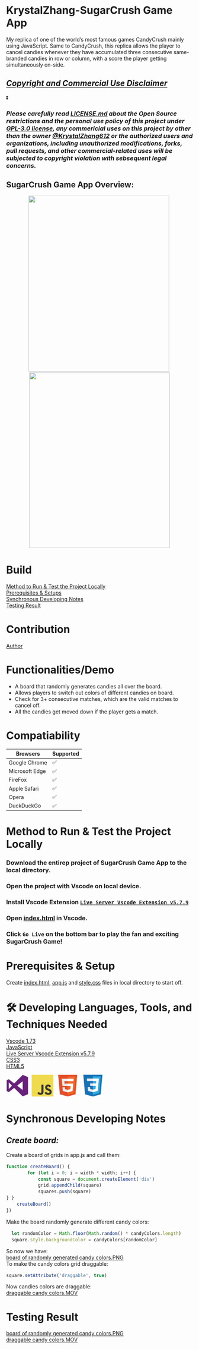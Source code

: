 # KrystalZhang-SugarCrush Game App
My replica of one of the world’s most famous games CandyCrush mainly using JavaScript. Same to CandyCrush, this replica allows the player to cancel candies whenever they have accumulated three consecutive same-branded candies in row or column, with a score the player getting simultaneously on-side. 
## ***[Copyright and Commercial Use Disclaimer](https://github.com/KrystalZhang612/KrystalZhang-SugarCrush-Game-App/blob/main/README.md#please-carefully-read-licensemd-about-the-open-source-restrictions-and-the-personal-use-policy-of-this-project-under-gpl-30-license-any-commericial-uses-on-this-project-by-other-than-the-owner-krystalzhang612-or-the-authorized-users-and-organizations-including-unauthorized-modifications-forks-pull-requests-and-other-commercial-related-uses-will-be-subjected-to-copyright-violation-with-sebsequent-legal-concerns)***

⏬

### ***Please carefully read [LICENSE.md](https://github.com/KrystalZhang612/KrystalZhang-SugarCrush-Game-App/blob/main/LICENSE) about the Open Source restrictions and the personal use policy of this project under [GPL-3.0 license](https://www.gnu.org/licenses/gpl-3.0.en.html), any commericial uses on this project by other than the owner [@KrystalZhang612](https://github.com/KrystalZhang612) or the authorized users and organizations, including unauthorized modifications, forks, pull requests, and other commercial-related uses will be subjected to copyright violation with sebsequent legal concerns.***
## SugarCrush Game App Overview:
<p align = "center"> 
  <img src = "https://user-images.githubusercontent.com/72481348/200014636-680d9547-5627-45eb-8fc1-fc6c5cd50a5f.mov" width = "380" height ="472.2" />&nbsp; 
  <img src ="https://user-images.githubusercontent.com/72481348/200014826-afe4c9d4-cd60-4e0b-b416-eccd7cf08653.mov" width = "380" height ="472.2" />
</p>

# Build
[Method to Run & Test the Project Locally](https://github.com/KrystalZhang612/KrystalZhang-SugarCrush-Game-App/blob/main/README.md#method-to-run--test-the-project-locally)<br/> 
[Prerequisites & Setups](https://github.com/KrystalZhang612/KrystalZhang-SugarCrush-Game-App/blob/main/README.md#prerequisites--setup)<br/> 
[Synchronous Developing Notes](https://github.com/KrystalZhang612/KrystalZhang-SugarCrush-Game-App/blob/main/README.md#synchronous-developing-notes)<br/> 
[Testing Result](https://github.com/KrystalZhang612/KrystalZhang-SugarCrush-Game-App/blob/main/README.md#testing-result)

# Contribution
[Author]()

# Functionalities/Demo
- A board that randomly generates candies all over the board.
- Allows players to switch out colors of different candies on board.
- Check for 3+ consecutive matches, which are the valid matches to cancel off. 
- All the candies get moved down if the player gets a match.

# Compatiability 

| Browsers       | Supported          |
| -------        | ------------------ |
| Google Chrome  | :white_check_mark: |
| Microsoft Edge | :white_check_mark: |
| FireFox        | :white_check_mark: |
| Apple Safari   | :white_check_mark: |
| Opera          | :white_check_mark: |
| DuckDuckGo     | :white_check_mark: |

# Method to Run & Test the Project Locally

### Download the entirep project of SugarCrush Game App to the local directory.
### Open the project with Vscode on local device.
### Install Vscode Extension [`Live Server Vscode Extension v5.7.9`](https://www.vsixhub.com/vsix/1950/)
### Open [index.html](https://github.com/KrystalZhang612/KrystalZhang-SugarCrush-Game-App/blob/main/index.html) in Vscode.
### Click `Go Live` on the bottom bar to play the fan and exciting SugarCrush Game! 

# Prerequisites & Setup
Create [index.html](https://github.com/KrystalZhang612/KrystalZhang-SugarCrush-Game-App/blob/main/index.html), [app.js](https://github.com/KrystalZhang612/KrystalZhang-SugarCrush-Game-App/blob/main/app.js) and [style.css](https://github.com/KrystalZhang612/KrystalZhang-SugarCrush-Game-App/blob/main/style.css) files in local directory to start off.

# 🛠️ Developing Languages, Tools, and Techniques Needed
[Vscode 1.73](https://code.visualstudio.com/updates/v1_73)<br/> 
[JavaScript](https://www.javascript.com/)<br/> 
[Live Server Vscode Extension v5.7.9](https://www.vsixhub.com/vsix/1950/)<br/>
[CSS3](https://en.wikipedia.org/wiki/CSS)<br/> 
[HTML5](https://en.wikipedia.org/wiki/HTML5)<br/> 
<div>
  <img src ="https://github.com/devicons/devicon/blob/master/icons/visualstudio/visualstudio-plain.svg" title ="Vscode" alt = "Vscode" width ="60" height ="60" />&nbsp; 
  <img src ="https://github.com/devicons/devicon/blob/master/icons/javascript/javascript-original.svg" title ="JavaScript" alt ="JavaScript" width ="60" height ="60"/>&nbsp; 
  <img src ="https://github.com/devicons/devicon/blob/master/icons/html5/html5-original.svg" title ="HTML5" alt ="HTML5"  width ="60" height ="60"/>&nbsp;
  <img src ="https://github.com/devicons/devicon/blob/master/icons/css3/css3-original.svg" title ="CSS3" alt ="CSS3"  width ="60" height ="60"/>  
</div>

# Synchronous Developing Notes
## ***Create board:***
Create a board of grids in app.js and call them:
```JavaScript 
function createBoard() {
        for (let i = 0; i < width * width; i++) {
            const square = document.createElement('div')
            grid.appendChild(square)
            squares.push(square)
} }
    createBoard()
})
```
Make the board randomly generate different candy colors:
```JavaScript 
  let randomColor = Math.floor(Math.random() * candyColors.length)
  square.style.backgroundColor = candyColors[randomColor]
```
So now we have:<br/> 
[board of randomly generated candy colors.PNG](https://github.com/KrystalZhang612/KrystalZhang-SugarCrush-Game-App/blob/main/board%20with%20randomly%20generated%20candy%20colors.png)<br/> 
To make the candy colors grid draggable:
```JavaScript 
square.setAttribute('draggable', true)
```
Now candies colors are draggable:<br/> 
[draggable candy colors.MOV](https://github.com/KrystalZhang612/KrystalZhang-SugarCrush-Game-App/blob/main/draggable%20candy%20colors.mov)<br/> 








# Testing Result 
[board of randomly generated candy colors.PNG](https://github.com/KrystalZhang612/KrystalZhang-SugarCrush-Game-App/blob/main/board%20with%20randomly%20generated%20candy%20colors.png)<br/> 
[draggable candy colors.MOV](https://github.com/KrystalZhang612/KrystalZhang-SugarCrush-Game-App/blob/main/draggable%20candy%20colors.mov)<br/> 
  
  
  
  
  
  
  




